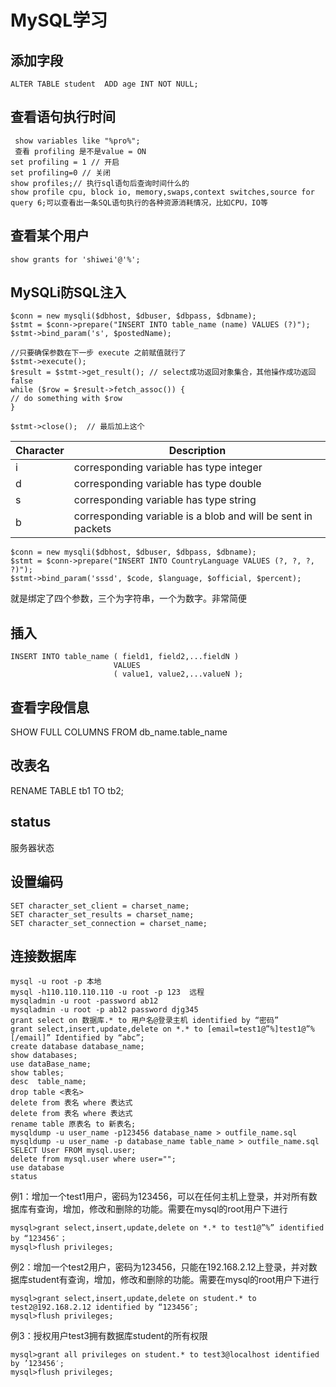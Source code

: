 ﻿# MySQL学习

## 添加字段

```
ALTER TABLE student  ADD age INT NOT NULL;
```

## 查看语句执行时间

```
 show variables like "%pro%";
 查看 profiling 是不是value = ON
set profiling = 1 // 开启
set profiling=0 // 关闭
show profiles;// 执行sql语句后查询时间什么的
show profile cpu, block io, memory,swaps,context switches,source for query 6;可以查看出一条SQL语句执行的各种资源消耗情况，比如CPU，IO等
```

## 查看某个用户
```
show grants for 'shiwei'@'%';
```
## MySQLi防SQL注入

```
$conn = new mysqli($dbhost, $dbuser, $dbpass, $dbname);
$stmt = $conn->prepare("INSERT INTO table_name (name) VALUES (?)");
$stmt->bind_param('s', $postedName);
 
//只要确保参数在下一步 execute 之前赋值就行了
$stmt->execute();
$result = $stmt->get_result(); // select成功返回对象集合，其他操作成功返回false
while ($row = $result->fetch_assoc()) {
// do something with $row
}

$stmt->close();  // 最后加上这个
```
|Character|	Description|
|--|--|
|i|corresponding variable has type integer|
|d|corresponding variable has type double|
|s|	corresponding variable has type string|
|b|corresponding variable is a blob and will be sent in packets|



```
$conn = new mysqli($dbhost, $dbuser, $dbpass, $dbname);
$stmt = $conn->prepare("INSERT INTO CountryLanguage VALUES (?, ?, ?, ?)");
$stmt->bind_param('sssd', $code, $language, $official, $percent);
```
就是绑定了四个参数，三个为字符串，一个为数字。非常简便

## 插入
```
INSERT INTO table_name ( field1, field2,...fieldN )
                       VALUES
                       ( value1, value2,...valueN );
```
## 查看字段信息

SHOW FULL COLUMNS FROM db_name.table_name

## 改表名

RENAME TABLE tb1 TO tb2;

## status
服务器状态

## 设置编码

```
SET character_set_client = charset_name;
SET character_set_results = charset_name;
SET character_set_connection = charset_name;
```


## 连接数据库
```
mysql -u root -p 本地
mysql -h110.110.110.110 -u root -p 123  远程
mysqladmin -u root -password ab12
mysqladmin -u root -p ab12 password djg345
grant select on 数据库.* to 用户名@登录主机 identified by “密码”
grant select,insert,update,delete on *.* to [email=test1@”%]test1@”%[/email]” Identified by “abc”;
create database database_name;
show databases;
use dataBase_name;
show tables;
desc  table_name;
drop table <表名>
delete from 表名 where 表达式
delete from 表名 where 表达式
rename table 原表名 to 新表名;
mysqldump -u user_name -p123456 database_name > outfile_name.sql
mysqldump -u user_name -p database_name table_name > outfile_name.sql
SELECT User FROM mysql.user;
delete from mysql.user where user="";
use database
status
```

例1：增加一个test1用户，密码为123456，可以在任何主机上登录，并对所有数据库有查询，增加，修改和删除的功能。需要在mysql的root用户下进行
```
mysql>grant select,insert,update,delete on *.* to test1@”%” identified by “123456″；
mysql>flush privileges;
```
例2：增加一个test2用户，密码为123456，只能在192.168.2.12上登录，并对数据库student有查询，增加，修改和删除的功能。需要在mysql的root用户下进行
```
mysql>grant select,insert,update,delete on student.* to test2@192.168.2.12 identified by “123456″;
mysql>flush privileges;
```
例3：授权用户test3拥有数据库student的所有权限
```
mysql>grant all privileges on student.* to test3@localhost identified by ’123456′;
mysql>flush privileges;
```



